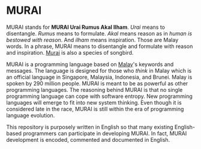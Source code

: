 # MURAI
MURAI stands for **MURAI Urai Rumus Akal Ilham**. *Urai* means to disentangle. *Rumus* means to formulate. *Akal* means reason as in *human is bestowed with reason*. And *ilham* means inspiration. Those are Malay words. In a phrase, MURAI means to disentangle and formulate with reason and inspiration. [Murai](https://en.wikipedia.org/wiki/White-rumped_shama) is also a species of songbird.

MURAI is a programming language based on [Malay](https://en.wikipedia.org/wiki/Malay_language)'s keywords and messages. The language is designed for those who *think* in Malay which is an official language in Singapore, Malaysia, Indonesia, and Brunei. Malay is spoken by 290 million people. MURAI is meant to be as powerful as other programming languages. The reasoning behind MURAI is that no single programming language can cope with software entropy. New programming languages will emerge to fit into new system thinking. Even though it is considered late in the race, MURAI is still within the era of programming language evolution.

This repository is purposely written in English so that many existing English-based programmers can participate in developing MURAI. In fact, MURAI development is encoded, commented and documented in English.
